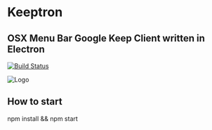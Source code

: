 # Keeptron
## OSX Menu Bar Google Keep Client written in Electron
[![Build Status](https://travis-ci.org/ArturSkowronski/keeptron.svg?branch=master)](https://travis-ci.org/ArturSkowronski/keeptron)

![Logo](http://i.imgur.com/NQrESNs.png)


## How to start
npm install && npm start
